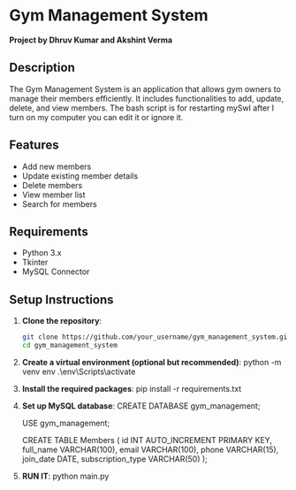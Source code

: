 # Gym Management System

**Project by Dhruv Kumar and Akshint Verma**

## Description

The Gym Management System is an application that allows gym owners to manage their members efficiently. It includes functionalities to add, update, delete, and view members. The bash script is for restarting mySwl after I turn on my computer you can edit it or ignore it.

## Features

- Add new members
- Update existing member details
- Delete members
- View member list
- Search for members

## Requirements

- Python 3.x
- Tkinter
- MySQL Connector

## Setup Instructions

1. **Clone the repository**:
   ```bash
   git clone https://github.com/your_username/gym_management_system.git
   cd gym_management_system

2. **Create a virtual environment (optional but recommended)**:
    python -m venv env
    .\env\Scripts\activate


3. **Install the required packages**:
    pip install -r requirements.txt

4. **Set up MySQL database**:
    CREATE DATABASE gym_management;

    USE gym_management;

    CREATE TABLE Members 
    (
    id INT AUTO_INCREMENT PRIMARY KEY,
    full_name VARCHAR(100),
    email VARCHAR(100),
    phone VARCHAR(15),
    join_date DATE,
    subscription_type VARCHAR(50)
    );

5. **RUN IT**:
    python main.py
